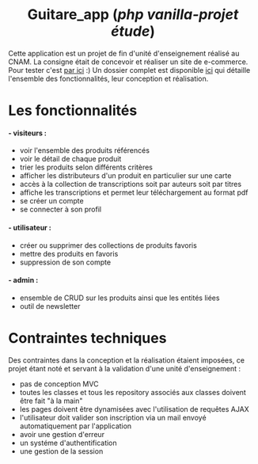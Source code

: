 # <center>Guitare_app (*php vanilla-projet étude*)<center>
Cette application est un projet de fin d'unité d'enseignement réalisé au CNAM. La consigne était de concevoir et réaliser un site de e-commerce. Pour tester c'est [par ici](https://nanookpandora.com/guitare_app/) :)
Un dossier complet est disponible [ici](https://github.com/nanookOlive/guitare_app/blob/main/Dossier%20nfa21.pdf) qui détaille l'ensemble des fonctionnalités, leur conception et réalisation. 


# Les fonctionnalités

#### - visiteurs :
* voir l'ensemble des produits référencés 
* voir le détail de chaque produit
* trier les produits selon différents critères
* afficher les distributeurs d'un produit en particulier sur une carte
* accès à la collection de transcriptions soit par auteurs soit par titres
* affiche les transcriptions et permet leur téléchargement au format pdf
* se créer un compte 
* se connecter à son profil

#### - utilisateur :
* créer ou supprimer des collections de produits favoris 
* mettre des produits en favoris
* suppression de son compte

#### - admin :
* ensemble de CRUD sur les produits ainsi que les entités liées 
* outil de newsletter 


# Contraintes techniques 

Des contraintes dans la conception et la réalisation étaient imposées, ce projet étant noté et servant à la validation d'une unité d'enseignement :
* pas de conception MVC
* toutes les classes et tous les repository associés aux classes doivent être fait "à la main"
* les pages doivent être dynamisées avec l'utilisation de requêtes AJAX 
* l'utilisateur doit valider son inscription via un mail envoyé automatiquement par l'application
* avoir une gestion d'erreur
* un systéme d'authentification
* une gestion de la session
